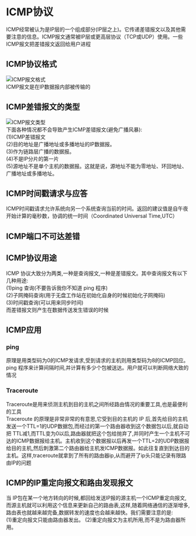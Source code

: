 # ICMP协议
ICMP经常被认为是IP层的一个组成部分(IP层之上)。它传递差错报文以及其他需要注意的信息。ICMP报文通常被IP层或更高层协议（TCP或UDP）使用。一些ICMP报文把差错报文返回给用户进程
## ICMP协议格式
![ICMP报文格式](http://docs.52im.net/extend/docs/book/tcpip/vol1/6/images2/52im_net_1.png)  
ICMP报文是在IP数据报内部被传输的  
## ICMP差错报文的类型
![ICMP报文类型](http://docs.52im.net/extend/docs/book/tcpip/vol1/6/images2/52im_net_3.png)  
下面各种情况都不会导致产生ICMP差错报文(避免广播风暴):  
(1)ICMP差错报文  
(2)目的地址是广播地址或多播地址的IP数据报。  
(3)作为链路层广播的数据报。  
(4)不是IP分片的第一片  
(5)源地址不是单个主机的数据报。这就是说，源地址不能为零地址、环回地址、广播地址或多播地址。  
## ICMP时间戳请求与应答
ICMP时间戳请求允许系统向另一个系统查询当前的时间。返回的建议值是自午夜开始计算的毫秒数，协调的统一时间（Coordinated Universal Time,UTC）
## ICMP端口不可达差错
## ICMP协议用途
ICMP 协议大致分为两类,一种是查询报文,一种是差错报文。其中查询报文有以下几种用途:  
(1)ping 查询(不要告诉我你不知道 ping 程序)  
(2)子网掩码查询(用于无盘工作站在初始化自身的时候初始化子网掩码)  
(3)时间戳查询(可以用来同步时间)  
而差错报文则产生在数据传送发生错误的时候
## ICMP应用
### ping
原理是用类型码为0的ICMP发请求,受到请求的主机则用类型码为8的ICMP回应。ping 程序来计算间隔时间,并计算有多少个包被送达。用户就可以判断网络大致的情况
### Traceroute
Traceroute是用来侦测主机到目的主机之间所经路由情况的重要工具,也是最便利的工具  
Traceroute 的原理是非常非常的有意思,它受到目的主机的 IP 后,首先给目的主机发送一个TTL=1的UDP数据包,而经过的第一个路由器收到这个数据包以后,就自动把 TTL减1,而TTL变为0以后,路由器就把这个包给抛弃了,并同时产生一个主机不可达的ICMP数据报给主机。主机收到这个数据报以后再发一个TTL=2的UDP数据报给目的主机,然后刺激第二个路由器给主机发ICMP数据报。如此往复直到到达目的主机。这样,traceroute就拿到了所有的路由器ip,从而避开了ip头只能记录有限路由IP的问题
## ICMP的IP重定向报文和路由发现报文
当 IP包在某一个地方转向的时候,都回给发送IP报的源主机一个ICMP重定向报文,而源主机就可以利用这个信息来更新自己的路由表,这样,随着网络通信的逐渐增多,路由表也就越来越完备,数据转发的速度也会越来越快。我们需要注意的是:  
(1)重定向报文只能由路由器发出。
(2)重定向报文为主机所用,而不是为路由器所用。
